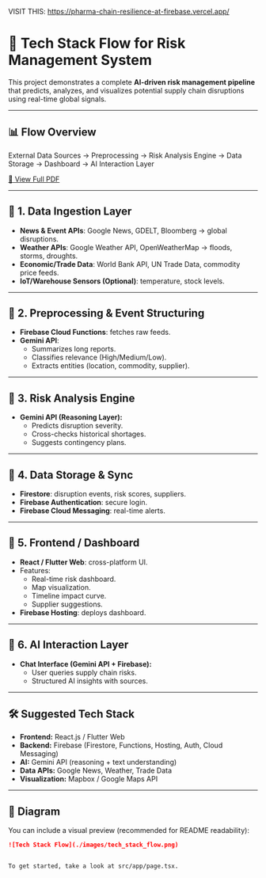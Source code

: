 
VISIT THIS: https://pharma-chain-resilience-at-firebase.vercel.app/

# 🚀 Tech Stack Flow for Risk Management System
This project demonstrates a complete **AI-driven risk management pipeline** that predicts, analyzes, and visualizes potential supply chain disruptions using real-time global signals.

---

## 📊 Flow Overview
External Data Sources → Preprocessing → Risk Analysis Engine → Data Storage → Dashboard → AI Interaction Layer

[📄 View Full PDF](./Tech%20Stack%20Flow.pdf)

---

## 🔹 1. Data Ingestion Layer
- **News & Event APIs**: Google News, GDELT, Bloomberg → global disruptions.  
- **Weather APIs**: Google Weather API, OpenWeatherMap → floods, storms, droughts.  
- **Economic/Trade Data**: World Bank API, UN Trade Data, commodity price feeds.  
- **IoT/Warehouse Sensors (Optional)**: temperature, stock levels.  

---

## 🔹 2. Preprocessing & Event Structuring
- **Firebase Cloud Functions**: fetches raw feeds.  
- **Gemini API**:  
  - Summarizes long reports.  
  - Classifies relevance (High/Medium/Low).  
  - Extracts entities (location, commodity, supplier).  

---

## 🔹 3. Risk Analysis Engine
- **Gemini API (Reasoning Layer):**  
  - Predicts disruption severity.  
  - Cross-checks historical shortages.  
  - Suggests contingency plans.  

---

## 🔹 4. Data Storage & Sync
- **Firestore**: disruption events, risk scores, suppliers.  
- **Firebase Authentication**: secure login.  
- **Firebase Cloud Messaging**: real-time alerts.  

---

## 🔹 5. Frontend / Dashboard
- **React / Flutter Web**: cross-platform UI.  
- Features:  
  - Real-time risk dashboard.  
  - Map visualization.  
  - Timeline impact curve.  
  - Supplier suggestions.  
- **Firebase Hosting**: deploys dashboard.  

---

## 🔹 6. AI Interaction Layer
- **Chat Interface (Gemini API + Firebase):**  
  - User queries supply chain risks.  
  - Structured AI insights with sources.  

---

## 🛠️ Suggested Tech Stack
- **Frontend:** React.js / Flutter Web  
- **Backend:** Firebase (Firestore, Functions, Hosting, Auth, Cloud Messaging)  
- **AI:** Gemini API (reasoning + text understanding)  
- **Data APIs:** Google News, Weather, Trade Data  
- **Visualization:** Mapbox / Google Maps API  

---

## 📌 Diagram
You can include a visual preview (recommended for README readability):

```markdown
![Tech Stack Flow](./images/tech_stack_flow.png)


To get started, take a look at src/app/page.tsx.
